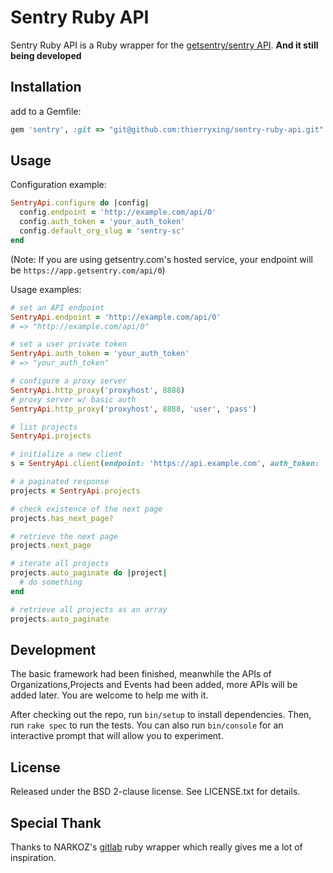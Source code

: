 # Sentry Ruby API

Sentry Ruby API is a Ruby wrapper for the [getsentry/sentry API](https://docs.sentry.io/hosted/api/). 
**And it still being developed**

## Installation

add to a Gemfile:

```ruby
gem 'sentry', :git => "git@github.com:thierryxing/sentry-ruby-api.git"
```

## Usage

Configuration example:

```ruby
SentryApi.configure do |config|
  config.endpoint = 'http://example.com/api/0'
  config.auth_token = 'your_auth_token'
  config.default_org_slug = 'sentry-sc'
end
```

(Note: If you are using getsentry.com's hosted service, your endpoint will be `https://app.getsentry.com/api/0`)

Usage examples:

```ruby
# set an API endpoint
SentryApi.endpoint = 'http://example.com/api/0'
# => "http://example.com/api/0"

# set a user private token
SentryApi.auth_token = 'your_auth_token'
# => "your_auth_token"

# configure a proxy server
SentryApi.http_proxy('proxyhost', 8888)
# proxy server w/ basic auth
SentryApi.http_proxy('proxyhost', 8888, 'user', 'pass')

# list projects
SentryApi.projects

# initialize a new client
s = SentryApi.client(endpoint: 'https://api.example.com', auth_token: 'your_auth_token', default_org_slug: 'sentry-sc')

# a paginated response
projects = SentryApi.projects

# check existence of the next page
projects.has_next_page?

# retrieve the next page
projects.next_page

# iterate all projects
projects.auto_paginate do |project|
  # do something
end

# retrieve all projects as an array
projects.auto_paginate
```

## Development
The basic framework had been finished, meanwhile the APIs of Organizations,Projects and Events had been added, more APIs will be added later. You are welcome to help me with it.

After checking out the repo, run `bin/setup` to install dependencies. Then, run
`rake spec` to run the tests. You can also run `bin/console` for an interactive
prompt that will allow you to experiment.

## License

Released under the BSD 2-clause license. See LICENSE.txt for details.

## Special Thank
Thanks to NARKOZ's [gitlab](https://github.com/NARKOZ/gitlab) ruby wrapper which really gives me a lot of inspiration.
